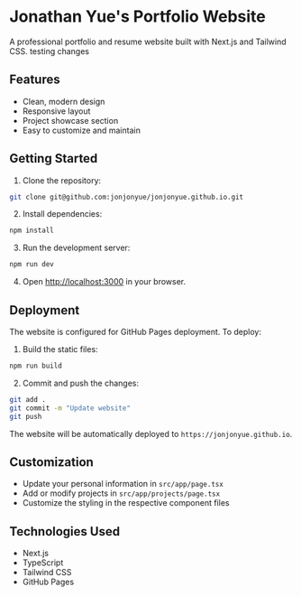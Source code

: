 # Jonathan Yue's Portfolio Website

A professional portfolio and resume website built with Next.js and Tailwind CSS. testing changes

## Features

- Clean, modern design
- Responsive layout
- Project showcase section
- Easy to customize and maintain

## Getting Started

1. Clone the repository:
```bash
git clone git@github.com:jonjonyue/jonjonyue.github.io.git
```

2. Install dependencies:
```bash
npm install
```

3. Run the development server:
```bash
npm run dev
```

4. Open [http://localhost:3000](http://localhost:3000) in your browser.

## Deployment

The website is configured for GitHub Pages deployment. To deploy:

1. Build the static files:
```bash
npm run build
```

2. Commit and push the changes:
```bash
git add .
git commit -m "Update website"
git push
```

The website will be automatically deployed to `https://jonjonyue.github.io`.

## Customization

- Update your personal information in `src/app/page.tsx`
- Add or modify projects in `src/app/projects/page.tsx`
- Customize the styling in the respective component files

## Technologies Used

- Next.js
- TypeScript
- Tailwind CSS
- GitHub Pages

